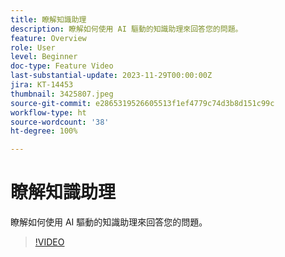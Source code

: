 ```yaml
---
title: 瞭解知識助理
description: 瞭解如何使用 AI 驅動的知識助理來回答您的問題。
feature: Overview
role: User
level: Beginner
doc-type: Feature Video
last-substantial-update: 2023-11-29T00:00:00Z
jira: KT-14453
thumbnail: 3425807.jpeg
source-git-commit: e2865319526605513f1ef4779c74d3b8d151c99c
workflow-type: ht
source-wordcount: '38'
ht-degree: 100%

---
```



# 瞭解知識助理

瞭解如何使用 AI 驅動的知識助理來回答您的問題。

>[!VIDEO](https://video.tv.adobe.com/v/3425807/?learn=on)
